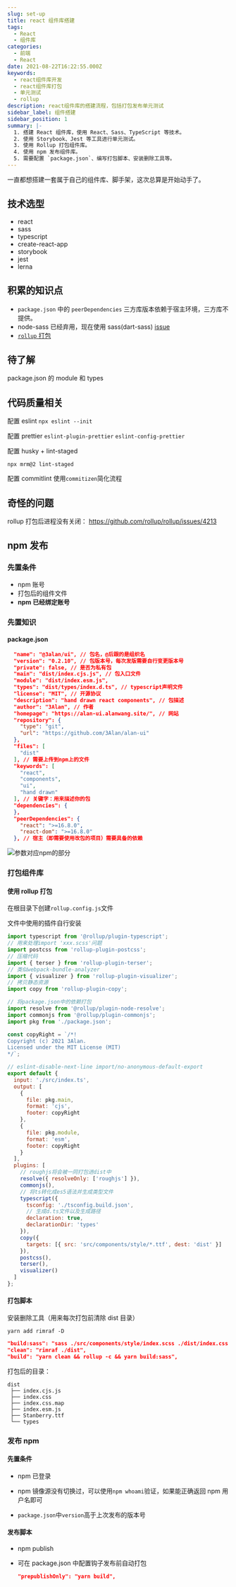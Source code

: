 ```yaml
---
slug: set-up
title: react 组件库搭建
tags:
  - React
  - 组件库
categories:
  - 前端
  - React
date: 2021-08-22T16:22:55.000Z
keywords:
  - react组件库开发
  - react组件库打包
  - 单元测试
  - rollup
description: react组件库的搭建流程，包括打包发布单元测试
sidebar_label: 组件搭建
sidebar_position: 1
summary: |-
  1. 搭建 React 组件库，使用 React、Sass、TypeScript 等技术。
  2. 使用 Storybook、Jest 等工具进行单元测试。
  3. 使用 Rollup 打包组件库。
  4. 使用 npm 发布组件库。
  5. 需要配置 `package.json`、编写打包脚本、安装删除工具等。
---
```


一直都想搭建一套属于自己的组件库、脚手架，这次总算是开始动手了。

<!--truncate-->

## 技术选型

- react
- sass
- typescript
- create-react-app
- storybook
- jest
- lerna

## 积累的知识点

- `package.json` 中的 `peerDependencies` 三方库版本依赖于宿主环境，三方库不提供。
- node-sass 已经弃用，现在使用 sass(dart-sass) [issue](https://stackoverflow.com/questions/63943756/replace-node-sass-with-dart-sass-in-create-react-app-v3-x)
- [`rollup` 打包](https://www.codefeetime.com/post/rollup-config-for-react-component-library-with-typescript-scss/)

## 待了解

package.json 的 module 和 types

## 代码质量相关

配置 eslint
`npx eslint --init`

配置 prettier
`eslint-plugin-prettier` `eslint-config-prettier`

配置 husky + lint-staged

```
npx mrm@2 lint-staged
```

配置 commitlint
使用`commitizen`简化流程

## 奇怪的问题

rollup 打包后进程没有关闭： https://github.com/rollup/rollup/issues/4213

## npm 发布

### 先置条件

- npm 账号
- 打包后的组件文件
- **npm 已经绑定账号**

### 先置知识

#### package.json

```json
  "name": "@3alan/ui", // 包名，@后跟的是组织名
  "version": "0.2.10", // 包版本号，每次发版需要自行变更版本号
  "private": false, // 是否为私有包
  "main": "dist/index.cjs.js", // 包入口文件
  "module": "dist/index.esm.js",
  "types": "dist/types/index.d.ts", // typescript声明文件
  "license": "MIT", // 开源协议
  "description": "hand drawn react components", // 包描述
  "author": "3Alan", // 作者
  "homepage": "https://alan-ui.alanwang.site/", // 网站
  "repository": {
    "type": "git",
    "url": "https://github.com/3Alan/alan-ui"
  },
  "files": [
    "dist"
  ], // 需要上传到npm上的文件
  "keywords": [
    "react",
    "components",
    "ui",
    "hand drawn"
  ], // 关键字：用来描述你的包
  "dependencies": {
  },
  "peerDependencies": {
    "react": ">=16.8.0",
    "react-dom": ">=16.8.0"
  }, // 宿主（即需要使用改包的项目）需要具备的依赖
```

![参数对应npm的部分](https://raw.githubusercontent.com/3Alan/images/master/img/image-20210910105028280.png)

### 打包组件库

#### 使用 rollup 打包

在根目录下创建`rollup.config.js`文件

文件中使用的插件自行安装

```js
import typescript from '@rollup/plugin-typescript';
// 用来处理import 'xxx.scss'问题
import postcss from 'rollup-plugin-postcss';
// 压缩代码
import { terser } from 'rollup-plugin-terser';
// 类似webpack-bundle-analyzer
import { visualizer } from 'rollup-plugin-visualizer';
// 拷贝静态资源
import copy from 'rollup-plugin-copy';

// 将package.json中的依赖打包
import resolve from '@rollup/plugin-node-resolve';
import commonjs from '@rollup/plugin-commonjs';
import pkg from './package.json';

const copyRight = `/*!
Copyright (c) 2021 3Alan.
Licensed under the MIT License (MIT)
*/`;

// eslint-disable-next-line import/no-anonymous-default-export
export default {
  input: './src/index.ts',
  output: [
    {
      file: pkg.main,
      format: 'cjs',
      footer: copyRight
    },
    {
      file: pkg.module,
      format: 'esm',
      footer: copyRight
    }
  ],
  plugins: [
    // roughjs将会被一同打包进dist中
    resolve({ resolveOnly: ['roughjs'] }),
    commonjs(),
    // 将ts转化成es5语法并生成类型文件
    typescript({
      tsconfig: './tsconfig.build.json',
      // 生成d.ts文件以及生成路径
      declaration: true,
      declarationDir: 'types'
    }),
    copy({
      targets: [{ src: 'src/components/style/*.ttf', dest: 'dist' }]
    }),
    postcss(),
    terser(),
    visualizer()
  ]
};
```

#### 打包脚本

安装删除工具（用来每次打包前清除 dist 目录）

```shell
yarn add rimraf -D
```

```json
"build:sass": "sass ./src/components/style/index.scss ./dist/index.css
"clean": "rimraf ./dist",
"build": "yarn clean && rollup -c && yarn build:sass",
```

打包后的目录：

```
dist
 ├── index.cjs.js
 ├── index.css
 ├── index.css.map
 ├── index.esm.js
 ├── Stanberry.ttf
 └── types
```

### 发布 npm

#### 先置条件

- npm 已登录

- npm 镜像源没有切换过，可以使用`npm whoami`验证，如果能正确返回 npm 用户名即可
- `package.json`中`version`高于上次发布的版本号

#### 发布脚本

- npm publish

- 可在 package.json 中配置钩子发布前自动打包

  ```json
  "prepublishOnly": "yarn build",
  ```

